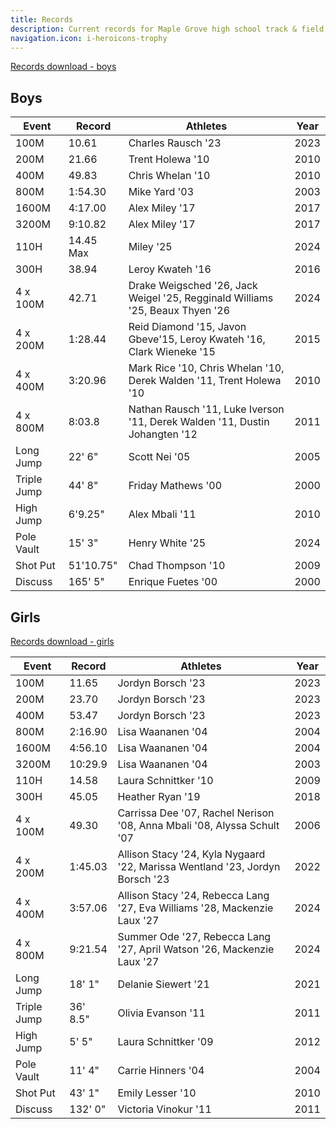 ```yaml
---
title: Records
description: Current records for Maple Grove high school track & field team.
navigation.icon: i-heroicons-trophy
---
```


[Records download - boys](./school_records_boys.pdf)

## Boys

| Event       | Record    | Athletes                                                                      | Year |
|-------------|-----------|-------------------------------------------------------------------------------|------|
| 100M        | 10.61     | Charles Rausch '23                                                            | 2023 |
| 200M        | 21.66     | Trent Holewa '10                                                              | 2010 |
| 400M        | 49.83     | Chris Whelan '10                                                              | 2010 |
| 800M        | 1:54.30   | Mike Yard '03                                                                 | 2003 |
| 1600M       | 4:17.00   | Alex Miley '17                                                                | 2017 |
| 3200M       | 9:10.82   | Alex Miley '17                                                                | 2017 |
| 110H        | 14.45 Max | Miley '25                                                                     | 2024 |
| 300H        | 38.94     | Leroy Kwateh '16                                                              | 2016 |
| 4 x 100M    | 42.71     | Drake Weigsched '26, Jack Weigel '25, Regginald Williams '25, Beaux Thyen '26 | 2024 |
| 4 x 200M    | 1:28.44   | Reid Diamond '15, Javon Gbeve'15, Leroy Kwateh '16, Clark Wieneke '15         | 2015 |
| 4 x 400M    | 3:20.96   | Mark Rice '10, Chris Whelan '10, Derek Walden '11, Trent Holewa '10           | 2010 |
| 4 x 800M    | 8:03.8    | Nathan Rausch '11, Luke Iverson '11, Derek Walden '11, Dustin Johangten '12   | 2011 |
| Long Jump   | 22' 6"    | Scott Nei '05                                                                 | 2005 |
| Triple Jump | 44' 8"    | Friday Mathews '00                                                            | 2000 |
| High Jump   | 6'9.25"   | Alex Mbali '11                                                                | 2010 |
| Pole Vault  | 15' 3"    | Henry White '25                                                               | 2024 |
| Shot Put    | 51'10.75" | Chad Thompson '10                                                             | 2009 |
| Discuss     | 165' 5"   | Enrique Fuetes '00                                                            | 2000 |

## Girls

[Records download - girls](./school_records_girls.pdf)

| Event       | Record   | Athletes                                                                     | Year |
|-------------|----------|------------------------------------------------------------------------------|------|
| 100M        | 11.65    | Jordyn Borsch '23                                                            | 2023 | 
| 200M        | 23.70    | Jordyn Borsch '23                                                            | 2023 | 
| 400M        | 53.47    | Jordyn Borsch '23                                                            | 2023 | 
| 800M        | 2:16.90  | Lisa Waananen '04                                                            | 2004 | 
| 1600M       | 4:56.10  | Lisa Waananen '04                                                            | 2004 | 
| 3200M       | 10:29.9  | Lisa Waananen '04                                                            | 2003 | 
| 110H        | 14.58    | Laura Schnittker '10                                                         | 2009 | 
| 300H        | 45.05    | Heather Ryan '19                                                             | 2018 | 
| 4 x 100M    | 49.30    | Carrissa Dee '07, Rachel Nerison '08, Anna Mbali '08, Alyssa Schult '07      | 2006 | 
| 4 x 200M    | 1:45.03  | Allison Stacy '24, Kyla Nygaard '22, Marissa Wentland '23, Jordyn Borsch '23 | 2022 | 
| 4 x 400M    | 3:57.06  | Allison Stacy '24, Rebecca Lang '27, Eva Williams '28, Mackenzie Laux '27    | 2024 | 
| 4 x 800M    | 9:21.54  | Summer Ode '27, Rebecca Lang '27, April Watson '26, Mackenzie Laux '27       | 2024 | 
| Long Jump   | 18' 1"   | Delanie Siewert '21                                                          | 2021 | 
| Triple Jump | 36' 8.5" | Olivia Evanson '11                                                           | 2011 | 
| High Jump   | 5' 5"    | Laura Schnittker '09                                                         | 2012 | 
| Pole Vault  | 11' 4"   | Carrie Hinners '04                                                           | 2004 | 
| Shot Put    | 43' 1"   | Emily Lesser '10                                                             | 2010 | 
| Discuss     | 132' 0"  | Victoria Vinokur '11                                                         | 2011 | 
